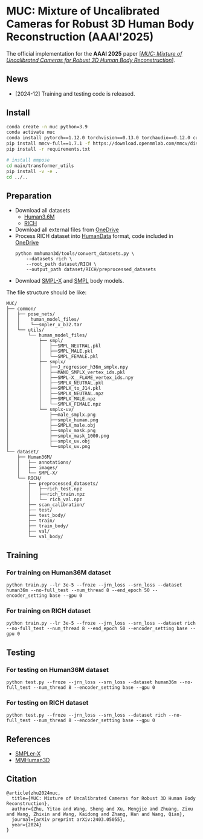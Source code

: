 # MUC: Mixture of Uncalibrated Cameras for Robust 3D Human Body Reconstruction (AAAI'2025)

The official implementation for the **AAAI 2025** paper \[[_MUC: Mixture of Uncalibrated Cameras for Robust 3D Human Body Reconstruction_](https://arxiv.org/pdf/2403.05055)\].

## News
- [2024-12] Training and testing code is released.

## Install
```bash
conda create -n muc python=3.9
conda activate muc
conda install pytorch==1.12.0 torchvision==0.13.0 torchaudio==0.12.0 cudatoolkit=11.3 -c pytorch -y
pip install mmcv-full==1.7.1 -f https://download.openmmlab.com/mmcv/dist/cu113/torch1.12.0/index.html
pip install -r requirements.txt

# install mmpose
cd main/transformer_utils
pip install -v -e .
cd ../..
```

## Preparation
- Download all datasets          
  - [Human3.6M](http://vision.imar.ro/human3.6m/description.php)
  - [RICH](https://rich.is.tue.mpg.de/index.html)
- Download all external files from [OneDrive](https://1drv.ms/f/c/268d0615b5c36c55/EjLlyRa_RyRAt5m5ovluHXwBkx7pkbkMajLAytGql6MIxQ)
- Process RICH dataset into [HumanData](https://github.com/open-mmlab/mmhuman3d/blob/main/docs/human_data.md) format, code included in [OneDrive](https://1drv.ms/f/c/268d0615b5c36c55/EjLlyRa_RyRAt5m5ovluHXwBkx7pkbkMajLAytGql6MIxQ)
    ```
    python mmhuman3d/tools/convert_datasets.py \
        --datasets rich \
        --root_path dataset/RICH \
        --output_path dataset/RICH/preprocessed_datasets
    ```
- Download [SMPL-X](https://smpl-x.is.tue.mpg.de/) and [SMPL](https://smpl.is.tue.mpg.de/) body models.

The file structure should be like:
```
MUC/
├── common/
│   ├── pose_nets/
│   │    human_model_files/
│   │    └──smpler_x_b32.tar 
│   └── utils/
│       └── human_model_files/
│           ├── smpl/
│           │   ├──SMPL_NEUTRAL.pkl
│           │   ├──SMPL_MALE.pkl
│           │   └──SMPL_FEMALE.pkl
│           ├── smplx/
│           │   ├──J_regressor_h36m_smplx.npy
│           │   ├──MANO_SMPLX_vertex_ids.pkl
│           │   ├──SMPL-X__FLAME_vertex_ids.npy
│           │   ├──SMPLX_NEUTRAL.pkl
│           │   ├──SMPLX_to_J14.pkl
│           │   ├──SMPLX_NEUTRAL.npz
│           │   ├──SMPLX_MALE.npz
│           │   └──SMPLX_FEMALE.npz
│           └── smplx-uv/
│               ├──male_smplx.png
│               ├──smplx_human.png
│               ├──SMPLX_male.obj
│               ├──smplx_mask.png
│               ├──smplx_mask_1000.png
│               ├──smplx_uv.obj
│               └──smplx_uv.png
└── dataset/          
    ├── Human36M/
    │   ├── annotations/
    │   ├── images/
    │   └── SMPL-X/
    └── RICH/
        ├── preprocessed_datasets/
        │   ├──rich_test.npz
        │   ├──rich_train.npz
        │   └── rich_val.npz
        ├── scan_calibration/
        ├── test/
        ├── test_body/
        ├── train/
        ├── train_body/
        ├── val/
        └── val_body/
```

## Training
### For training on Human36M dataset
```
python train.py --lr 3e-5 --froze --jrn_loss --srn_loss --dataset human36m --no-full_test --num_thread 8 --end_epoch 50 --encoder_setting base --gpu 0
```
### For training on RICH dataset
```
python train.py --lr 3e-5 --froze --jrn_loss --srn_loss --dataset rich --no-full_test --num_thread 8 --end_epoch 50 --encoder_setting base --gpu 0
```

## Testing
### For testing on Human36M dataset
```
python test.py --froze --jrn_loss --srn_loss --dataset human36m --no-full_test --num_thread 8 --encoder_setting base --gpu 0
```
### For testing on RICH dataset
```
python test.py --froze --jrn_loss --srn_loss --dataset rich --no-full_test --num_thread 8 --encoder_setting base --gpu 0
```

## References
- [SMPLer-X](https://github.com/caizhongang/SMPLer-X)
- [MMHuman3D](https://github.com/open-mmlab/mmhuman3d)

## Citation
```text
@article{zhu2024muc,
  title={MUC: Mixture of Uncalibrated Cameras for Robust 3D Human Body Reconstruction},
  author={Zhu, Yitao and Wang, Sheng and Xu, Mengjie and Zhuang, Zixu and Wang, Zhixin and Wang, Kaidong and Zhang, Han and Wang, Qian},
  journal={arXiv preprint arXiv:2403.05055},
  year={2024}
}
```